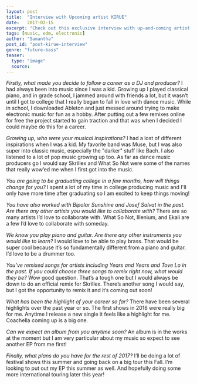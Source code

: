 ```yaml
---
layout: post
title:  "Interview with Upcoming artist KIRUE"
date:   2017-02-15
excerpt: "Check out this exclusive interview with up-and-coming artist and bass music producer: KIRUE"
tags: [music, edm, electronic]
author: "Samantha"
post_id: "post-kirue-interview"
genre: "future-bass"
teaser:
  type: "image"
  source:
---
```

_Firstly, what made you decide to follow a career as a DJ and producer?_
I had always been into music since I was a kid.  Growing up I played classical piano, and in grade school, I jammed around with friends a lot, but it wasn’t until I got to college that I really began to fall in love with dance music.  While in school, I downloaded Ableton and just messed around trying to make electronic music for fun as a hobby.  After putting out a few remixes online for free the project started to gain traction and that was when I decided I could maybe do this for a career.

_Growing up, who were your musical inspirations?_
I had a lost of different inspirations when I was a kid.  My favorite band was Muse, but I was also super into classic music, especially the "darker" stuff like Bach. I also listened to a lot of pop music growing up too.  As far as dance music producers go I would say Skrillex and What So Not were some of the names that really wow’ed me when I first got into the music.

<!--3. Your new single ‘Feel Good’ features Illenium and Daya. How did this collaboration come about?
I first got this demo from Daya last Fall, and it immediately resonated with the vocal and what she was speaking about lyrically. I was finishing up my tour and had a day off in Denver and decided to meet up with my friend Illenium.  We started working on the track at his studio and then finished it by passing the song back and forth between LA and Denver over the next month. I re-wrote the bridge and additional verses with Daya and Toby Gad back in LA around that time as well.-->

<!-- _The track is giving us plenty of summer vibes, what was the inspiration behind the song?_
I think the primary inspiration was to create a song that was filled with love and heart.  I don’t necessarily mean a relationship/intimate kind of love. Just the idea of a relationship making someone feel better and picking them up when they need it, and just being there for someone. With that in mind, I wanted the production to reflect that sort of beauty but in an intense, euphoric type of way. -->

_You are going to be graduating college in a few months, how will things change for you?_
I spent a lot of my time in college producing music and I'll only have more time after graduating so I am excited to keep things moving!

_You have also worked with Bipolar Sunshine and Josef Salvat in the past. Are there any other artists you would like to collaborate with?_
There are so many artists I’d love to collaborate with. What So Not, Illenium, and Ekali are a few I’d love to collaborate with someday.

_We know you play piano and guitar. Are there any other instruments you would like to learn?_
I would love to be able to play brass.  That would be super cool because it’s so fundamentally different from a piano and guitar. I’d love to be a drummer too.

_You’ve remixed songs for artists including Years and Years and Tove Lo in the past. If you could choose three songs to remix right now, what would they be?_
Wow good question. That’s a tough one but I would always be down to do an official remix for Skrillex. There’s another song I would say, but I got the opportunity to remix it and it’s coming out soon!

_What has been the highlight of your career so far?_
There have been several highlights over the past year or so. The first shows in 2016 were really big for me. Anytime I release a new single it feels like a highlight for me. Coachella coming up is a big one.

_Can we expect an album from you anytime soon?_
An album is in the works at the moment but I am very particular about my music so expect to see another EP from me first!

<!-- _With summer coming up, what are your favorite songs to get you in the party mood?_
Post Malone’s “Congratulations” is like a summer nights jam. Marshmello’s “Chasing Colors” is a guilty pleasure.  The XX’s “On Hold” has been a favorite of mine for several months. -->

_Finally, what plans do you have for the rest of 2017?_
I’ll be doing a lot of festival shows this summer and going back on a big tour this Fall. I’m looking to put out my EP this summer as well. And hopefully doing some more international touring later this year!
